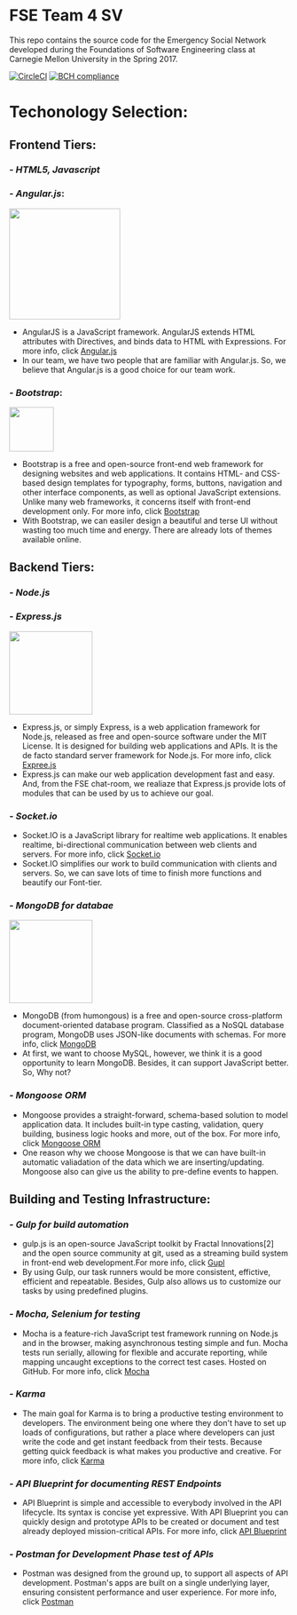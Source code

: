 FSE Team 4 SV
=============================
This repo contains the source code for the Emergency Social Network developed during the Foundations of Software Engineering class at Carnegie Mellon University in the Spring 2017.

[![CircleCI](https://circleci.com/gh/cmusv-fse/s17-ESN-SV4.svg?style=shield&circle-token=95d4e777950680eb1787b7b3621f6a8fb13de311)](https://circleci.com/gh/cmusv-fse/s17-ESN-SV4)
[![BCH compliance](https://bettercodehub.com/edge/badge/cmusv-fse/s17-ESN-SV4?token=8cdd11198324ddb239a17de5c866bc54904e66cc)](https://bettercodehub.com/)

Techonology Selection:
====


**Frontend Tiers:**
----
### - *HTML5, Javascript*
### - *Angular.js*:
<img src="https://upload.wikimedia.org/wikipedia/commons/c/ca/AngularJS_logo.svg" style="width: 200px">

- AngularJS is a JavaScript framework. AngularJS extends HTML attributes with Directives, and binds data to HTML with Expressions. For more info, click [Angular.js](https://en.wikipedia.org/wiki/AngularJS)
- In our team, we have two people that are familiar with Angular.js. So, we believe that Angular.js is a good choice for our team work.

### -  *Bootstrap*:
<img src="https://upload.wikimedia.org/wikipedia/commons/thumb/e/ea/Boostrap_logo.svg/239px-Boostrap_logo.svg.png" style="width: 80px">
 
- Bootstrap is a free and open-source front-end web framework for designing websites and web applications. It contains HTML- and CSS-based design templates for typography, forms, buttons, navigation and other interface components, as well as optional JavaScript extensions. Unlike many web frameworks, it concerns itself with front-end development only. For more info, click [Bootstrap](https://en.wikipedia.org/wiki/Bootstrap_(front-end_framework))
- With Bootstrap, we can easiler design a beautiful and terse UI without wasting too much time and energy. There are already lots of themes available online.

**Backend Tiers:**
----
### - *Node.js*
### - *Express.js*
<img src="https://upload.wikimedia.org/wikipedia/commons/6/64/Expressjs.png" style="width: 150px">

- Express.js, or simply Express, is a web application framework for Node.js, released as free and open-source software under the MIT License. It is designed for building web applications and APIs. It is the de facto standard server framework for Node.js. For more info, click [Expree.js](https://en.wikipedia.org/wiki/Express.js)
- Express.js can make our web application development fast and easy. And, from the FSE chat-room, we realiaze that Express.js provide lots of modules that can be used by us to achieve our goal. 

### - *Socket.io* 
- Socket.IO is a JavaScript library for realtime web applications. It enables realtime, bi-directional communication between web clients and servers. For more info, click [Socket.io](https://en.wikipedia.org/wiki/Socket.IO)
- Socket.IO simplifies our work to build communication with clients and servers. So, we can save lots of time to finish more functions and beautify our Font-tier.

### - *MongoDB for databae*
<img src="https://upload.wikimedia.org/wikipedia/en/thumb/4/45/MongoDB-Logo.svg/320px-MongoDB-Logo.svg.png" style="width: 150px">

- MongoDB (from humongous) is a free and open-source cross-platform document-oriented database program. Classified as a NoSQL database program, MongoDB uses JSON-like documents with schemas. For more info, click [MongoDB](https://en.wikipedia.org/wiki/MongoDB)
- At first, we want to choose MySQL, however, we think it is a good opportunity to learn MongoDB. Besides, it can support JavaScript better. So, Why not?

### - *Mongoose ORM*
- Mongoose provides a straight-forward, schema-based solution to model application data. It includes built-in type casting, validation, query building, business logic hooks and more, out of the box. For more info, click [Mongoose ORM](http://mongoosejs.com/)
- One reason why we choose Mongoose is that we can have built-in automatic valiadation of the data which we are inserting/updating. Mongoose also can give us the ability to pre-define events to happen.

**Building and Testing Infrastructure:**
----

### - *Gulp for build automation*
- gulp.js is an open-source JavaScript toolkit by Fractal Innovations[2] and the open source community at git, used as a streaming build system in front-end web development.For more info, click [Gupl](https://en.wikipedia.org/wiki/Gulp.js)
- By using Gulp, our task runners would be more consistent, effictive, efficient and repeatable. Besides, Gulp also allows us to customize our tasks by using predefined plugins.

### - *Mocha, Selenium for testing*
- Mocha is a feature-rich JavaScript test framework running on Node.js and in the browser, making asynchronous testing simple and fun. Mocha tests run serially, allowing for flexible and accurate reporting, while mapping uncaught exceptions to the correct test cases. Hosted on GitHub. For more info, click [Mocha](https://mochajs.org/)

### - *Karma*
- The main goal for Karma is to bring a productive testing environment to developers. The environment being one where they don't have to set up loads of configurations, but rather a place where developers can just write the code and get instant feedback from their tests. Because getting quick feedback is what makes you productive and creative. For more info, click [Karma](https://karma-runner.github.io)

### - *API Blueprint for documenting REST Endpoints*
- API Blueprint is simple and accessible to everybody involved in the API lifecycle. Its syntax is concise yet expressive. With API Blueprint you can quickly design and prototype APIs to be created or document and test already deployed mission-critical APIs. For more info, click [API Blueprint](https://apiblueprint.org/)

### - *Postman for Development Phase test of APIs*
- Postman was designed from the ground up, to support all aspects of API development. Postman's apps are built on a single underlying layer, ensuring consistent performance and user experience. For more info, click [Postman](https://www.getpostman.com/)



